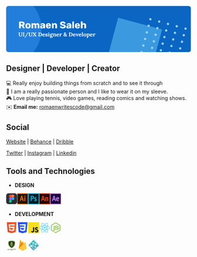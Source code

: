 <img src="github_banner.png" alt="profile banner" />

## Designer | Developer | Creator
💻 Really enjoy building things from scratch and to see it through <br />
😤 I am a really passionate person and I like to wear it on my sleeve. <br/>
🎮 Love playing tennis, video games, reading comics and watching shows. <br/>
✉️ **Email me:** romaenwritescode@gmail.com

## Social
[Website](http://noodlesjs.dev) | [Behance](https://www.behance.net/romaen) | [Dribble](https://dribbble.com/NoodlesJS)

[Twitter](https://twitter.com/CodingNoodles) | [Instagram](https://www.instagram.com/noodles.js/) | [Linkedin](https://www.linkedin.com/in/romaen-saleh/)

## Tools and Technologies
- **DESIGN**
<img align="left" src="/assets/design/figma.png" width="30px" alt="figma" />
<img align="left" src="/assets/design/adobe_ai.png" width="30px" alt="illustrator" />
<img align="left" src="/assets/design/adobe_ps.png" width="30px" alt="photoshop" />
<img align="left" src="/assets/design/adobe_an.png" width="30px" alt="animate" />
<img align="left" src="/assets/design/adobe_ae.png" width="30px" alt="after effects" />

<br/> <br/>

- **DEVELOPMENT**
<img align="left" src="/assets/development/html.png" width="30px" alt="html" />
<img align="left" src="/assets/development/css.png" width="30px" alt="css" />
<img align="left" src="/assets/development/js.png" width="30px" alt="js" />
<img align="left" src="/assets/development/react.png" width="30px" alt="react" />
<img align="left" src="/assets/development/nodejs.png" width="30px" alt="nodejs" />

<br /><br/>

<img align="left" src="/assets/development/mongodb.png" width="30px" alt="mongodb" />
<img align="left" src="/assets/development/firebase.png" width="30px" alt="firebase" />
<img align="left" src="/assets/development/netlify.png" width="30px" alt="netlify" />
